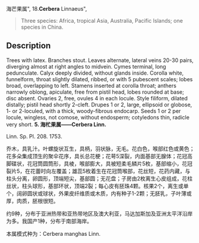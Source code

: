海芒果属",
18.**Cerbera** Linnaeus",

> Three species: Africa, tropical Asia, Australia, Pacific Islands; one species in China.

## Description
Trees with latex. Branches stout. Leaves alternate, lateral veins 20-30 pairs, diverging almost at right angles to midvein. Cymes terminal, long pedunculate. Calyx deeply divided, without glands inside. Corolla white, funnelform, throat slightly dilated, ribbed, or with 5 pubescent scales; lobes broad, overlapping to left. Stamens inserted at corolla throat; anthers narrowly oblong, apiculate, free from pistil head, lobes rounded at base; disc absent. Ovaries 2, free, ovules 4 in each locule. Style filiform, dilated distally; pistil head shortly 2-cleft. Drupes 1 or 2, large, ellipsoid or globose, 1- or 2-loculed, with a thick, woody-fibrous endocarp. Seeds 1 or 2 per locule, wingless, not comose, without endosperm; cotyledons thin, radicle very short.
**5. 海杧果属——Cerbera Linn.**

Linn. Sp. Pl. 208. 1753.

乔木，具乳汁。叶螺旋状互生，具柄，羽状脉，无毛。花白色，喉部红色或黄色；花多朵集成顶生的聚伞花序，具长总花梗；花萼5深裂，内面基部无腺体；花冠高脚碟状，花冠筒圆筒形，具棱，喉部膨大，具被短柔毛鳞片5枚，基部缩小，花冠裂片5，在花蕾时向左覆盖；雄蕊5枚着生在花冠筒喉部，花丝短，花药内藏，与柱头分离，卵圆形，顶端短尖，基部圆；无花盘；子房由2枚离生心皮组成，花柱丝状，柱头球形，基部环状，顶端2裂；每心皮有胚珠4颗。核果2个，离生或单个，阔卵圆状或球状，外果皮纤维质或木质，内有种子1-2颗；无胚乳，子叶薄或厚，肉质，胚根很短。

约9种，分布于亚洲热带和亚热带地区及澳大利亚，马达加斯加及亚洲太平洋沿岸为多。我国产1种，分布于南部海岸。

本属模式种为：Cerbera manghas Linn.
